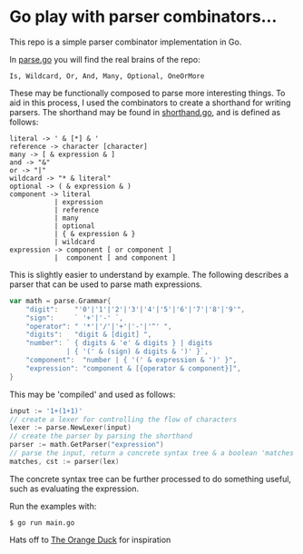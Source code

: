 # Go play with parser combinators...

This repo is a simple parser combinator implementation in Go.

In [parse.go](./parse/parse.go) you will find the real brains of the repo:

```
Is, Wildcard, Or, And, Many, Optional, OneOrMore
```

These may be functionally composed to parse more interesting things. To aid in this process, I used the combinators to create a shorthand for writing parsers. The shorthand may be found in [shorthand.go](./parse/shorthand.go), and is defined as follows:

```
literal -> ' & [*] & '
reference -> character [character]
many -> [ & expression & ]
and -> "&"
or -> "|"
wildcard -> "* & literal"
optional -> ( & expression & )
component -> literal
		   | expression
		   | reference
		   | many
		   | optional
		   | { & expression & }
		   | wildcard
expression -> component [ or component ]
		   |  component [ and component ]
```

This is slightly easier to understand by example. The following describes a parser that can be used to parse math expressions.

```go
var math = parse.Grammar{
	"digit":    "'0'|'1'|'2'|'3'|'4'|'5'|'6'|'7'|'8'|'9'",
	"sign":     ` '+'|'-' `,
	"operator": " '*'|'/'|'+'|'-'|'^' ",
	"digits":   "digit & [digit] ",
	"number": ` { digits & 'e' & digits } | digits 
			  | { '(' & (sign) & digits & ')' }`,
	"component":  "number | { '(' & expression & ')' }",
	"expression": "component & [{operator & component}]",
}
```

This may be 'compiled' and used as follows:

```go
input := '1+(1+1)'
// create a lexer for controlling the flow of characters
lexer := parse.NewLexer(input)
// create the parser by parsing the shorthand
parser := math.GetParser("expression")
// parse the input, return a concrete syntax tree & a boolean 'matches'
matches, cst := parser(lex)
```

The concrete syntax tree can be further processed to do something useful, such as evaluating the expression.

Run the examples with:

```
$ go run main.go
```

Hats off to [The Orange Duck](http://theorangeduck.com/page/you-could-have-invented-parser-combinators) for inspiration